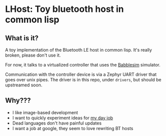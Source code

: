 # LHost: Toy bluetooth host in common lisp

## What is it?

A toy implementation of the Bluetooth LE host in common lisp.
It's really broken, please don't use it.

For now, it talks to a virtualized controller that uses the [Babblesim](https://babblesim.github.io/#content) simulator.

Communication with the controller device is via a Zephyr UART driver that goes
over unix pipes. 
The driver is in this repo, under `drivers`, but should be upstreamed soon.

## Why???

- I like image-based development
- I want to quickly experiment ideas for [my day job](https://github.com/jori-nordic)
- Dead languages don't have painful updates
- I want a job at google, they seem to love rewriting BT hosts
